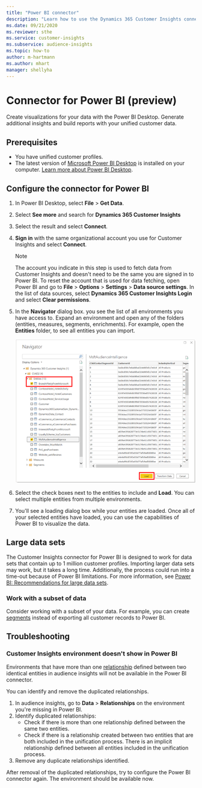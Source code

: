 ```yaml
---
title: "Power BI connector"
description: "Learn how to use the Dynamics 365 Customer Insights connector in Power BI."
ms.date: 09/21/2020
ms.reviewer: sthe
ms.service: customer-insights
ms.subservice: audience-insights
ms.topic: how-to
author: m-hartmann
ms.author: mhart
manager: shellyha
---
```


# Connector for Power BI (preview)

Create visualizations for your data with the Power BI Desktop. Generate additional insights and build reports with your unified customer data.

## Prerequisites

- You have unified customer profiles.
- The latest version of [Microsoft Power BI Desktop](https://powerbi.microsoft.com/desktop/) is installed on your computer. [Learn more about Power BI Desktop](https://docs.microsoft.com/power-bi/desktop-what-is-desktop).

## Configure the connector for Power BI

1. In Power BI Desktop, select **File** > **Get Data**.

1. Select **See more** and search for **Dynamics 365 Customer Insights**

1. Select the result and select **Connect**.

1. **Sign in** with the same organizational account you use for Customer Insights and select **Connect**.
   > [!NOTE]
   > The account you indicate in this step is used to fetch data from Customer Insights and doesn't need to be the same you are signed in to Power BI. To reset the account that is used for data fetching, open Power BI and go to **File** > **Options** > **Settings** > **Data source settings**. In the list of data sources, select **Dynamics 365 Customer Insights Login** and select **Clear permissions**.  

1. In the **Navigator** dialog box. you see the list of all environments you have access to. Expand an environment and open any of the folders (entities, measures, segments, enrichments). For example, open the **Entities** folder, to see all entities you can import.

   ![Power BI Connector Navigator](media/power-bi-navigator.png "Power BI Connector Navigator")

1. Select the check boxes next to the entities to include and **Load**. You can select multiple entities from multiple environments.

1. You'll see a loading dialog box while your entities are loaded. Once all of your selected entities have loaded, you can use the capabilities of Power BI to visualize the data.

## Large data sets

The Customer Insights connector for Power BI is designed to work for data sets that contain up to 1 million customer profiles. Importing larger data sets may work, but it takes a long time. Additionally, the process could run into a time-out because of Power BI limitations. For more information, see [Power BI: Recommendations for large data sets](https://docs.microsoft.com/power-bi/admin/service-premium-what-is#large-datasets). 

### Work with a subset of data

Consider working with a subset of your data. For example, you can create [segments](segments.md) instead of exporting all customer records to Power BI.

## Troubleshooting

### Customer Insights environment doesn't show in Power BI

Environments that have more than one [relationship](relationships.md) defined between two identical entities in audience insights will not be available in the Power BI connector.

You can identify and remove the duplicated relationships.

1. In audience insights, go to **Data** > **Relationships** on the environment you're missing in Power BI.
2. Identify duplicated relationships:
   - Check if there is more than one relationship defined between the same two entities.
   - Check if there is a relationship created between two entities that are both included in the unification process. There is an implicit relationship defined between all entities included in the unification process.
3. Remove any duplicate relationships identified.

After removal of the duplicated relationships, try to configure the Power BI connector again. The environment should be available now.
